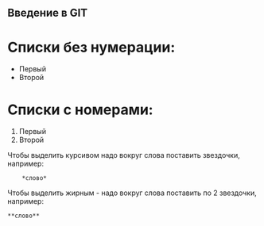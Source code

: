 ## Введение в GIT

# Списки без нумерации:

* Первый
* Второй

# Списки с номерами:

1. Первый
2. Второй

Чтобы выделить курсивом надо вокруг слова поставить звездочки, например:
    
        *слово*

        
Чтобы выделить жирным - надо вокруг слова поставить по 2 звездочки, например:

    **слово**

    